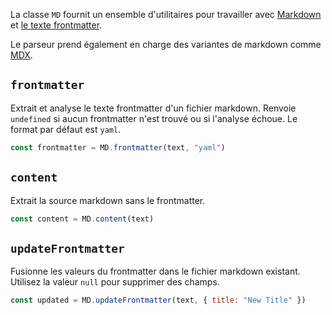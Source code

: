 La classe `MD` fournit un ensemble d'utilitaires pour travailler avec [Markdown](https://www.markdownguide.org/cheat-sheet/) et [le texte frontmatter](https://jekyllrb.com/docs/front-matter/).

Le parseur prend également en charge des variantes de markdown comme [MDX](https://mdxjs.com/).

## `frontmatter`

Extrait et analyse le texte frontmatter d'un fichier markdown. Renvoie `undefined` si aucun frontmatter n'est trouvé ou si l'analyse échoue. Le format par défaut est `yaml`.

```javascript
const frontmatter = MD.frontmatter(text, "yaml")
```

## `content`

Extrait la source markdown sans le frontmatter.

```javascript
const content = MD.content(text)
```

## `updateFrontmatter`

Fusionne les valeurs du frontmatter dans le fichier markdown existant. Utilisez la valeur `null` pour supprimer des champs.

```javascript
const updated = MD.updateFrontmatter(text, { title: "New Title" })
```